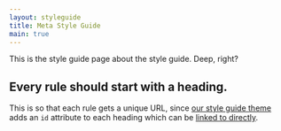 ```yaml
---
layout: styleguide
title: Meta Style Guide
main: true
---
```


This is the style guide page about the style guide. Deep, right?

## Every rule should start with a heading.

This is so that each rule gets a unique URL, since [our style guide theme](https://github.com/jekyll/minima) adds an `id` attribute to each heading which can be [linked to directly](/meta/#every-rule-should-start-with-a-heading).
